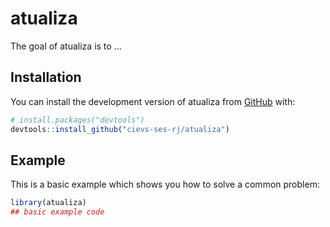 
# atualiza

<!-- badges: start -->
<!-- badges: end -->

The goal of atualiza is to ...

## Installation

You can install the development version of atualiza from [GitHub](https://github.com/) with:

``` r
# install.packages("devtools")
devtools::install_github("cievs-ses-rj/atualiza")
```

## Example

This is a basic example which shows you how to solve a common problem:

``` r
library(atualiza)
## basic example code
```

